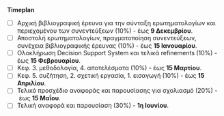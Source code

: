 **Timeplan**

- [ ] Αρχική βιβλιογραφική έρευνα για την σύνταξη ερωτηματολογίων και περιεχομένου των συνεντεύξεων (10%) - έως **9 Δεκεμβρίου**.
- [ ] Αποστολή ερωτηματολογίων, πραγματοποίηση συνεντεύξεων, συνέχεια βιβλιογραφικής έρευνας (10%) - έως **15 Ιανουαρίου**.
- [ ] Ολοκλήρωση Decision Support System και τελικά refinements (10%) - έως **15 Φεβρουαρίου**.
- [ ] Κεφ. 3. μεθοδολογία, 4. αποτελέσματα (10%) - έως **15 Μαρτίου**.
- [ ] Κεφ. 5. συζήτηση, 2. σχετική εργασία, 1. εισαγωγή (10%) - έως **15 Απριλίου**.
- [ ] Τελικό προσχέδιο αναφοράς και παρουσίασης για σχολιασμό (20%) - έως **15 Μαΐου**.
- [ ] Τελική αναφορά και παρουσίαση (30%) - **1η Ιουνίου**.
